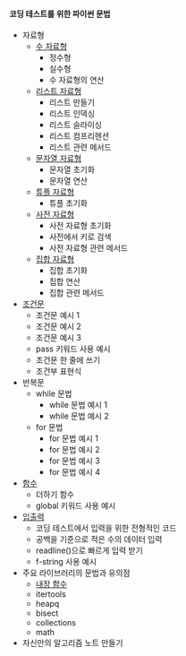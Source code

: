 #### 코딩 테스트를 위한 파이썬 문법

* 자료형
    * [수 자료형](/1_data_type/1.py)
        * 정수형
        * 실수형
        * 수 자료형의 연산
    * [리스트 자료형](/1_data_type/2.py)
        * 리스트 만들기
        * 리스트 인덱싱
        * 리스트 슬라이싱
        * 리스트 컴프리헨션
        * 리스트 관련 메서드
    * [문자열 자료형](/1_data_type/3.py)
        * 문자열 초기화
        * 문자열 연산
    * [튜플 자료형](/1_data_type/4.py)
        * 튜플 초기화
    * [사전 자료형](/1_data_type/5.py)
        * 사전 자료형 초기화
        * 사전에서 키로 검색
        * 사전 자료형 관련 메서드
    * [집합 자료형](/1_data_type/6.py)
        * 집합 초기화
        * 집합 연산
        * 집합 관련 메서드
* [조건문](/2_Conditional/1.py)
    * 조건문 예시 1
    * 조건문 예시 2
    * 조건문 예시 3
    * pass 키워드 사용 예시
    * 조건문 한 줄에 쓰기
    * 조건부 표현식
* 반복문
    * while 문법
        * while 문법 예시 1
        * while 문법 예시 2
    * for 문법
        * for 문법 예시 1
        * for 문법 예시 2
        * for 문법 예시 3
        * for 문법 예시 4
* [함수](/4_function/1.py)
    * 더하기 함수
    * global 키워드 사용 예시
* [입출력](/5_input_output/1.py)
    * 코딩 테스트에서 입력을 위한 전형적인 코드
    * 공백을 기준으로 적은 수의 데이터 입력
    * readline()으로 빠르게 입력 받기
    * f-string 사용 예시
* 주요 라이브러리의 문법과 유의점
    * [내장 함수](/6_library/1.py)
    * itertools
    * heapq
    * bisect
    * collections
    * math
* 자신만의 알고리즘 노트 만들기
